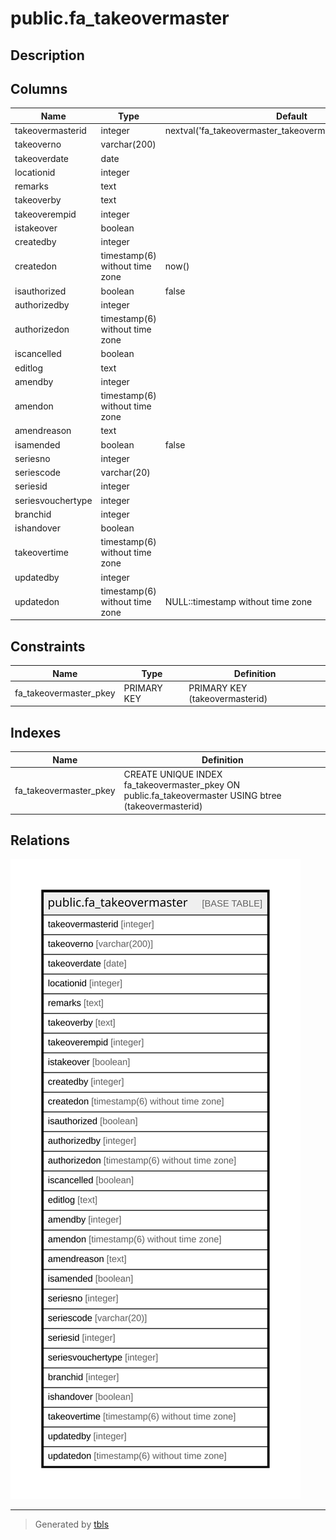 # public.fa_takeovermaster

## Description

## Columns

| Name | Type | Default | Nullable | Children | Parents | Comment |
| ---- | ---- | ------- | -------- | -------- | ------- | ------- |
| takeovermasterid | integer | nextval('fa_takeovermaster_takeovermasterid_seq'::regclass) | false |  |  |  |
| takeoverno | varchar(200) |  | true |  |  |  |
| takeoverdate | date |  | true |  |  |  |
| locationid | integer |  | true |  |  |  |
| remarks | text |  | true |  |  |  |
| takeoverby | text |  | true |  |  |  |
| takeoverempid | integer |  | true |  |  |  |
| istakeover | boolean |  | true |  |  |  |
| createdby | integer |  | true |  |  |  |
| createdon | timestamp(6) without time zone | now() | true |  |  |  |
| isauthorized | boolean | false | true |  |  |  |
| authorizedby | integer |  | true |  |  |  |
| authorizedon | timestamp(6) without time zone |  | true |  |  |  |
| iscancelled | boolean |  | true |  |  |  |
| editlog | text |  | true |  |  |  |
| amendby | integer |  | true |  |  |  |
| amendon | timestamp(6) without time zone |  | true |  |  |  |
| amendreason | text |  | true |  |  |  |
| isamended | boolean | false | true |  |  |  |
| seriesno | integer |  | true |  |  |  |
| seriescode | varchar(20) |  | true |  |  |  |
| seriesid | integer |  | true |  |  |  |
| seriesvouchertype | integer |  | true |  |  |  |
| branchid | integer |  | true |  |  |  |
| ishandover | boolean |  | true |  |  |  |
| takeovertime | timestamp(6) without time zone |  | true |  |  |  |
| updatedby | integer |  | true |  |  |  |
| updatedon | timestamp(6) without time zone | NULL::timestamp without time zone | true |  |  |  |

## Constraints

| Name | Type | Definition |
| ---- | ---- | ---------- |
| fa_takeovermaster_pkey | PRIMARY KEY | PRIMARY KEY (takeovermasterid) |

## Indexes

| Name | Definition |
| ---- | ---------- |
| fa_takeovermaster_pkey | CREATE UNIQUE INDEX fa_takeovermaster_pkey ON public.fa_takeovermaster USING btree (takeovermasterid) |

## Relations

![er](public.fa_takeovermaster.svg)

---

> Generated by [tbls](https://github.com/k1LoW/tbls)
